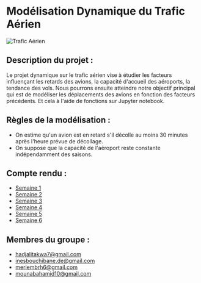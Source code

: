 # Modélisation Dynamique du Trafic Aérien

![Trafic Aérien](https://media.giphy.com/media/Yzdei1vPBjm0g/giphy.gif)

## Description du projet :

Le projet dynamique sur le trafic aérien vise à étudier les facteurs influençant les retards des avions, la capacité d'accueil des aéroports, la tendance des vols. Nous pourrons ensuite atteindre notre objectif principal qui est de modéliser les déplacements des avions en fonction des facteurs précédents. Et cela à l'aide de fonctions sur Jupyter notebook.

## Règles de la modélisation :

- On estime qu'un avion est en retard s'il décolle au moins 30 minutes après l'heure prévue de décollage.
- On suppose que la capacité de l'aéroport reste constante indépendamment des saisons.

## Compte rendu :

- [Semaine 1](semaine1.md)
- [Semaine 2](semaine2.md)
- [Semaine 3](semaine3.md)
- [Semaine 4](semaine4.md)
- [Semaine 5](semaine5.md)
- [Semaine 6](semaine6.md)

## Membres du groupe :

- hadjalitakwa7@gmail.com
- inesbouchibane.de@gmail.com
- meriembrh6@gmail.com
- mounabahamid10@gmail.com

